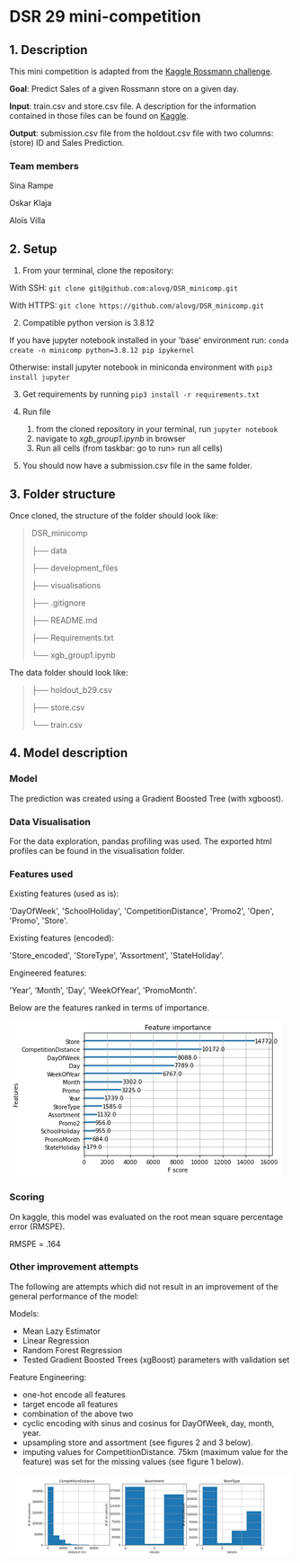 # DSR 29 mini-competition

## 1. Description

This mini competition is adapted from the [Kaggle Rossmann challenge](https://www.kaggle.com/c/rossmann-store-sales/overview).



**Goal**: Predict Sales of a given Rossmann store on a given day.

**Input**: train.csv and store.csv file. A description for the information contained in those files can be found on [Kaggle](https://www.kaggle.com/c/rossmann-store-sales/data ).

**Output**: submission.csv file from the holdout.csv file with two columns: (store) ID and Sales Prediction.

### Team members
Sina Rampe

Oskar Klaja

Aloïs Villa

## 2. Setup
1. From your terminal, clone the repository:

With SSH: `git clone git@github.com:alovg/DSR_minicomp.git`

With HTTPS: `git clone https://github.com/alovg/DSR_minicomp.git`

2. Compatible python version is 3.8.12

If you have jupyter notebook installed in your 'base' environment run:
`conda create -n minicomp python=3.8.12 pip ipykernel`

Otherwise: install jupyter notebook in miniconda environment with `pip3 install jupyter`


3. Get requirements by running `pip3 install -r requirements.txt`
4. Run file

    1. from the cloned repository in your terminal, run `jupyter notebook`
    2. navigate to _xgb_group1.ipynb_ in browser 
    3. Run all cells (from taskbar: go to run> run all cells)

6. You should now have a submission.csv file in the same folder.

## 3. Folder structure

Once cloned, the structure of the folder should look like:

> DSR_minicomp
>
> ├── data
>
> ├── development_files
> 
> ├── visualisations
> 
> ├── .gitignore
>
> ├── README.md
>
> ├── Requirements.txt
> 
> └── xgb_group1.ipynb

The data folder should look like:


> ├── holdout_b29.csv
> 
> ├── store.csv
>
> └── train.csv


## 4. Model description
### Model
The prediction was created using a Gradient Boosted Tree (with xgboost).

### Data Visualisation
For the data exploration, pandas profiling was used. The exported html profiles can be found in the visualisation folder.

### Features used
Existing features (used as is):

'DayOfWeek', 'SchoolHoliday', 'CompetitionDistance', 'Promo2', 'Open', 'Promo', 'Store'.

Existing features (encoded):

'Store_encoded', 'StoreType', 'Assortment', 'StateHoliday'.

Engineered features:

'Year', ‘Month’, ‘Day’, ‘WeekOfYear’, 'PromoMonth'.


Below are the features ranked in terms of importance.


![](./visualisations/importances.png)


### Scoring

On kaggle, this model was evaluated on the root mean square percentage error (RMSPE).

RMSPE = .164

### Other improvement attempts

The following are attempts which did not result in an improvement of the general performance of the model:


Models:
- Mean Lazy Estimator
- Linear Regression
- Random Forest Regression
- Tested Gradient Boosted Trees (xgBoost) parameters with validation set

Feature Engineering:
- one-hot encode all features
- target encode all features
- combination of the above two
- cyclic encoding with sinus and cosinus for DayOfWeek, day, month, year.
- upsampling store and assortment (see figures 2 and 3 below).
- imputing values for CompetitionDistance. 75km (maximum value for the feature) was set for the missing values (see figure 1 below).

![](./visualisations/features.png)

